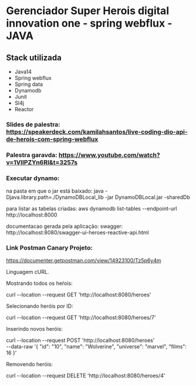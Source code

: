 
#  Gerenciador Super Herois digital innovation one - spring webflux - JAVA

## Stack utilizada

  * Java14
  * Spring webflux
  * Spring data
  * Dynamodb
  * Junit
  * Sl4j
  * Reactor
  

### Slides de palestra: https://speakerdeck.com/kamilahsantos/live-coding-dio-api-de-herois-com-spring-webflux

### Palestra garavda: https://www.youtube.com/watch?v=1VllPZYn6RI&t=3257s






### Executar dynamo: 


 na pasta em que o jar está baixado: java -Djava.library.path=./DynamoDBLocal_lib -jar DynamoDBLocal.jar -sharedDb
 
para listar as tabelas criadas:  aws dynamodb list-tables --endpoint-url http://localhost:8000


documentacao gerada pela aplicação: swagger: http://localhost:8080/swagger-ui-heroes-reactive-api.html



### Link Postman Canary Projeto:



https://documenter.getpostman.com/view/14923100/Tz5p6y4m 

Linguagem cURL.

Mostrando todos os heŕois:

curl --location --request GET 'http://localhost:8080/heroes'

Selecionando heróis por ID:

curl --location --request GET 'http://localhost:8080/heroes/7'

Inserindo novos heróis:

curl --location --request POST 'http://localhost:8080/heroes' \
--data-raw '{
        "id": "10",
        "name": "Wolverine",
        "universe": "marvel",
        "films": 16
}'

Removendo heróis:

curl --location --request DELETE 'http://localhost:8080/heroes/4'
